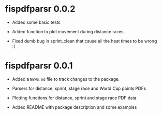 # fispdfparsr 0.0.2

* Added some basic tests

* Added function to plot movement during distance races

* Fixed dumb bug in sprint_clean that cause all the heat times to be wrong :(

# fispdfparsr 0.0.1

* Added a `NEWS.md` file to track changes to the package.

* Parsers for distance, sprint, stage race and World Cup points PDFs

* Plotting functions for distance, sprint and stage race PDF data

* Added README with package description and some examples

